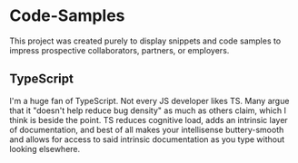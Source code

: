 # Code-Samples

This project was created purely to display snippets and code samples to impress prospective collaborators, partners, or employers.

## TypeScript

I'm a huge fan of TypeScript. Not every JS developer likes TS. Many argue that
it "doesn't help reduce bug density" as much as others claim, which I think is
beside the point. TS reduces cognitive load, adds an intrinsic layer of documentation, and best of all makes your intellisense buttery-smooth and allows for access to said intrinsic documentation as you type without looking elsewhere.
